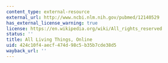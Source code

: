 ```yaml
---
content_type: external-resource
external_url: http://www.ncbi.nlm.nih.gov/pubmed/12140529
has_external_license_warning: true
license: https://en.wikipedia.org/wiki/All_rights_reserved
status: ''
title: All Living Things, Online
uid: 424c10f4-aecf-474d-98c5-b35b7cde38d5
wayback_url: ''
---
```

